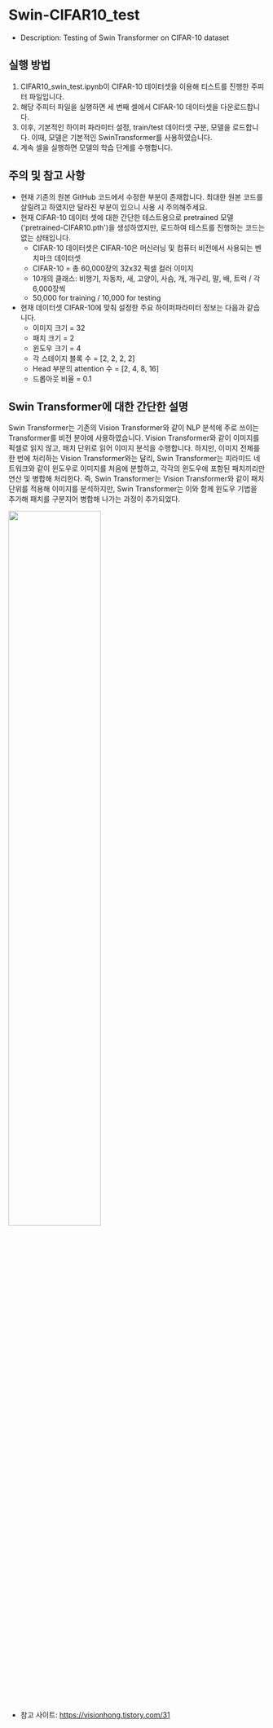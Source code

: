 # Swin-CIFAR10_test
- Description: Testing of Swin Transformer on CIFAR-10 dataset


## 실행 방법
1. CIFAR10_swin_test.ipynb이 CIFAR-10 데이터셋을 이용해 티스트를 진행한 주피터 파일입니다.
2. 해당 주피터 파일을 실행하면 세 번째 셀에서 CIFAR-10 데이터셋을 다운로드합니다.
3. 이후, 기본적인 하이퍼 파라미터 설정, train/test 데이터셋 구분, 모델을 로드합니다. 이때, 모델은 기본적인 SwinTransformer를 사용하였습니다.
4. 계속 셀을 실행하면 모델의 학습 단계를 수행합니다.


## 주의 및 참고 사항
- 현재 기존의 원본 GitHub 코드에서 수정한 부분이 존재합니다. 최대한 원본 코드를 살릴려고 하였지만 달라진 부분이 있으니 사용 시 주의해주세요.
- 현재 CIFAR-10 데이터 셋에 대한 간단한 테스트용으로 pretrained 모델('pretrained-CIFAR10.pth')을 생성하였지만, 로드하여 테스트를 진행하는 코드는 없는 상태입니다.
    - CIFAR-10 데이터셋은 CIFAR-10은 머신러닝 및 컴퓨터 비전에서 사용되는 벤치마크 데이터셋
    - CIFAR-10 = 총 60,000장의 32x32 픽셀 컬러 이미지
    - 10개의 클래스: 비행기, 자동차, 새, 고양이, 사슴, 개, 개구리, 말, 배, 트럭 / 각 6,000장씩
    - 50,000 for training / 10,000 for testing
- 현재 데이터셋 CIFAR-10에 맞춰 설정한 주요 하이퍼파라미터 정보는 다음과 같습니다.
    - 이미지 크기 = 32
    - 패치 크기 = 2
    - 윈도우 크기 = 4
    - 각 스테이지 블록 수 = [2, 2, 2, 2]
    - Head 부분의 attention 수 = [2, 4, 8, 16]
    - 드롭아웃 비율 = 0.1

## Swin Transformer에 대한 간단한 설명
Swin Transformer는 기존의 Vision Transformer와 같이 NLP 분석에 주로 쓰이는 Transformer를 비전 분야에 사용하였습니다.
Vision Transformer와 같이 이미지를 픽셀로 읽지 않고, 패치 단위로 읽어 이미지 분석을 수행합니다.
하지만, 이미지 전체를 한 번에 처리하는 Vision Transformer와는 달리, Swin Transformer는 피라미드 네트워크와 같이 윈도우로 이미지를 처음에 분할하고, 각각의 윈도우에 포함된 패치끼리만 연산 및 병합해 처리한다.
즉, Swin Transformer는 Vision Transformer와 같이 패치 단위를 적용해 이미지를 분석하지만, Swin Transformer는 이와 함께 윈도우 기법을 추가해 패치를 구분지어 병합해 나가는 과정이 추가되었다.


<img src='https://github.com/Paralies/Swin-CIFAR10_test/assets/69889235/17c2355c-49c3-48ec-b97d-e6c574d509d3' width="60%" height="60%">


- 참고 사이트: https://visionhong.tistory.com/31
